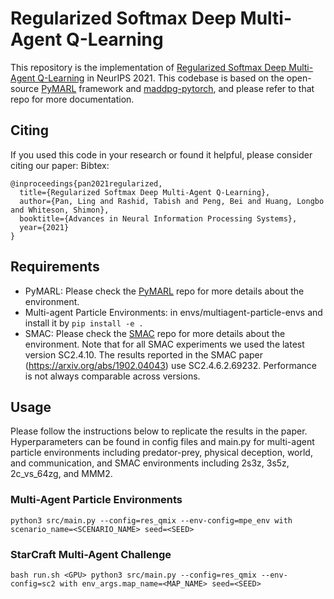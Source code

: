 # Regularized Softmax Deep Multi-Agent Q-Learning

This repository is the implementation of [Regularized Softmax Deep Multi-Agent Q-Learning](https://proceedings.neurips.cc/paper/2021/file/0a113ef6b61820daa5611c870ed8d5ee-Paper.pdf) in NeurIPS 2021. This codebase is based on the open-source [PyMARL](https://github.com/oxwhirl/pymarl) framework and [maddpg-pytorch](https://github.com/shariqiqbal2810/maddpg-pytorch), and please refer to that repo for more documentation.

## Citing
If you used this code in your research or found it helpful, please consider citing our paper:
Bibtex:
```
@inproceedings{pan2021regularized,
  title={Regularized Softmax Deep Multi-Agent Q-Learning},
  author={Pan, Ling and Rashid, Tabish and Peng, Bei and Huang, Longbo and Whiteson, Shimon},
  booktitle={Advances in Neural Information Processing Systems},
  year={2021}
}
```

## Requirements
- PyMARL: Please check the [PyMARL](https://github.com/oxwhirl/pymarl) repo for more details about the environment.
- Multi-agent Particle Environments: in envs/multiagent-particle-envs and install it by `pip install -e .`
- SMAC: Please check the [SMAC](https://github.com/oxwhirl/smac) repo for more details about the environment. Note that for all SMAC experiments we used the latest version SC2.4.10. The results reported in the SMAC paper (https://arxiv.org/abs/1902.04043) use SC2.4.6.2.69232. Performance is not always comparable across versions.

## Usage
Please follow the instructions below to replicate the results in the paper. Hyperparameters can be found in config files and main.py for multi-agent particle environments including predator-prey, physical deception, world, and communication, and SMAC environments including 2s3z, 3s5z, 2c_vs_64zg, and MMM2.

### Multi-Agent Particle Environments
```
python3 src/main.py --config=res_qmix --env-config=mpe_env with scenario_name=<SCENARIO_NAME> seed=<SEED>
```

### StarCraft Multi-Agent Challenge
```
bash run.sh <GPU> python3 src/main.py --config=res_qmix --env-config=sc2 with env_args.map_name=<MAP_NAME> seed=<SEED>
```
